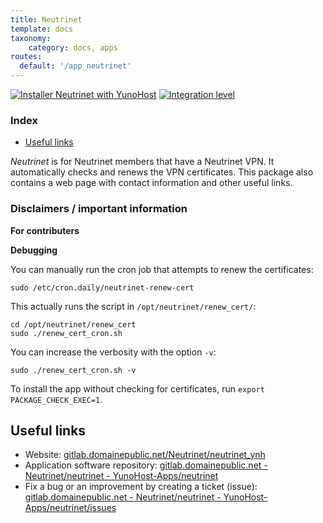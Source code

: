 ```yaml
---
title: Neutrinet
template: docs
taxonomy:
    category: docs, apps
routes:
  default: '/app_neutrinet'
---
```


[![Installer Neutrinet with YunoHost](https://install-app.yunohost.org/install-with-yunohost.svg)](https://install-app.yunohost.org/?app=neutrinet) [![Integration level](https://dash.yunohost.org/integration/neutrinet.svg)](https://dash.yunohost.org/appci/app/neutrinet)

### Index

- [Useful links](#useful-links)

*Neutrinet* is for Neutrinet members that have a Neutrinet VPN. It automatically checks and renews the VPN certificates. This package also contains a web page with contact information and other useful links.

### Disclaimers / important information

**For contributers**

**Debugging**

You can manually run the cron job that attempts to renew the certificates:
```
sudo /etc/cron.daily/neutrinet-renew-cert
```
This actually runs the script in `/opt/neutrinet/renew_cert/`:
```
cd /opt/neutrinet/renew_cert
sudo ./renew_cert_cron.sh
```
You can increase the verbosity with the option `-v`:
```
sudo ./renew_cert_cron.sh -v
```
To install the app without checking for certificates, run `export PACKAGE_CHECK_EXEC=1`.

## Useful links

+ Website: [gitlab.domainepublic.net/Neutrinet/neutrinet_ynh](https://gitlab.domainepublic.net/Neutrinet/neutrinet_ynh)
+ Application software repository: [gitlab.domainepublic.net - Neutrinet/neutrinet - YunoHost-Apps/neutrinet](https://gitlab.domainepublic.net/Neutrinet/neutrinet_ynh)
+ Fix a bug or an improvement by creating a ticket (issue): [gitlab.domainepublic.net - Neutrinet/neutrinet - YunoHost-Apps/neutrinet/issues](https://git.domainepublic.net/Neutrinet/neutrinet_ynh/-/issues)
